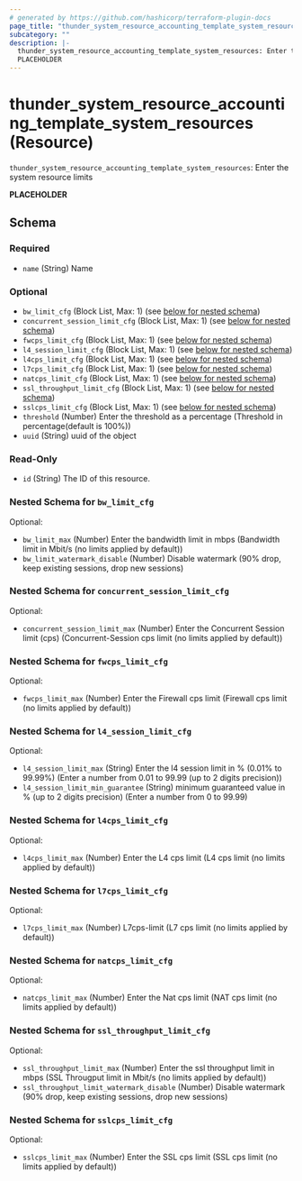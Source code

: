 ```yaml
---
# generated by https://github.com/hashicorp/terraform-plugin-docs
page_title: "thunder_system_resource_accounting_template_system_resources Resource - terraform-provider-thunder"
subcategory: ""
description: |-
  thunder_system_resource_accounting_template_system_resources: Enter the system resource limits
  PLACEHOLDER
---
```


# thunder_system_resource_accounting_template_system_resources (Resource)

`thunder_system_resource_accounting_template_system_resources`: Enter the system resource limits

__PLACEHOLDER__



<!-- schema generated by tfplugindocs -->
## Schema

### Required

- `name` (String) Name

### Optional

- `bw_limit_cfg` (Block List, Max: 1) (see [below for nested schema](#nestedblock--bw_limit_cfg))
- `concurrent_session_limit_cfg` (Block List, Max: 1) (see [below for nested schema](#nestedblock--concurrent_session_limit_cfg))
- `fwcps_limit_cfg` (Block List, Max: 1) (see [below for nested schema](#nestedblock--fwcps_limit_cfg))
- `l4_session_limit_cfg` (Block List, Max: 1) (see [below for nested schema](#nestedblock--l4_session_limit_cfg))
- `l4cps_limit_cfg` (Block List, Max: 1) (see [below for nested schema](#nestedblock--l4cps_limit_cfg))
- `l7cps_limit_cfg` (Block List, Max: 1) (see [below for nested schema](#nestedblock--l7cps_limit_cfg))
- `natcps_limit_cfg` (Block List, Max: 1) (see [below for nested schema](#nestedblock--natcps_limit_cfg))
- `ssl_throughput_limit_cfg` (Block List, Max: 1) (see [below for nested schema](#nestedblock--ssl_throughput_limit_cfg))
- `sslcps_limit_cfg` (Block List, Max: 1) (see [below for nested schema](#nestedblock--sslcps_limit_cfg))
- `threshold` (Number) Enter the threshold as a percentage (Threshold in percentage(default is 100%))
- `uuid` (String) uuid of the object

### Read-Only

- `id` (String) The ID of this resource.

<a id="nestedblock--bw_limit_cfg"></a>
### Nested Schema for `bw_limit_cfg`

Optional:

- `bw_limit_max` (Number) Enter the bandwidth limit in mbps (Bandwidth limit in Mbit/s (no limits applied by default))
- `bw_limit_watermark_disable` (Number) Disable watermark (90% drop, keep existing sessions, drop  new sessions)


<a id="nestedblock--concurrent_session_limit_cfg"></a>
### Nested Schema for `concurrent_session_limit_cfg`

Optional:

- `concurrent_session_limit_max` (Number) Enter the Concurrent Session limit (cps) (Concurrent-Session cps limit (no limits applied by default))


<a id="nestedblock--fwcps_limit_cfg"></a>
### Nested Schema for `fwcps_limit_cfg`

Optional:

- `fwcps_limit_max` (Number) Enter the Firewall cps limit (Firewall cps limit (no limits applied by default))


<a id="nestedblock--l4_session_limit_cfg"></a>
### Nested Schema for `l4_session_limit_cfg`

Optional:

- `l4_session_limit_max` (String) Enter the l4 session limit in % (0.01% to 99.99%) (Enter a number from 0.01 to 99.99 (up to 2 digits precision))
- `l4_session_limit_min_guarantee` (String) minimum guaranteed value in % (up to 2 digits precision) (Enter a number from 0 to 99.99)


<a id="nestedblock--l4cps_limit_cfg"></a>
### Nested Schema for `l4cps_limit_cfg`

Optional:

- `l4cps_limit_max` (Number) Enter the L4 cps limit (L4 cps limit (no limits applied by default))


<a id="nestedblock--l7cps_limit_cfg"></a>
### Nested Schema for `l7cps_limit_cfg`

Optional:

- `l7cps_limit_max` (Number) L7cps-limit (L7 cps limit (no limits applied by default))


<a id="nestedblock--natcps_limit_cfg"></a>
### Nested Schema for `natcps_limit_cfg`

Optional:

- `natcps_limit_max` (Number) Enter the Nat cps limit (NAT cps limit (no limits applied by default))


<a id="nestedblock--ssl_throughput_limit_cfg"></a>
### Nested Schema for `ssl_throughput_limit_cfg`

Optional:

- `ssl_throughput_limit_max` (Number) Enter the ssl throughput limit in mbps (SSL Througput limit in Mbit/s (no limits applied by default))
- `ssl_throughput_limit_watermark_disable` (Number) Disable watermark (90% drop, keep existing sessions, drop  new sessions)


<a id="nestedblock--sslcps_limit_cfg"></a>
### Nested Schema for `sslcps_limit_cfg`

Optional:

- `sslcps_limit_max` (Number) Enter the SSL cps limit (SSL cps limit (no limits applied by default))


